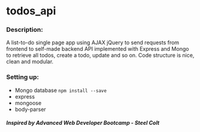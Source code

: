 # todos_api
### Description:
A list-to-do single page app using AJAX jQuery to send requests from frontend to self-made backend API implemented with Express and Mongo to retrieve all todos, create a todo, update and so on.
Code structure is nice, clean and modular.

### Setting up:
* Mongo database
`npm install --save`
* express
* mongoose
* body-parser

##### Inspired by Advanced Web Developer Bootcamp - Steel Colt
